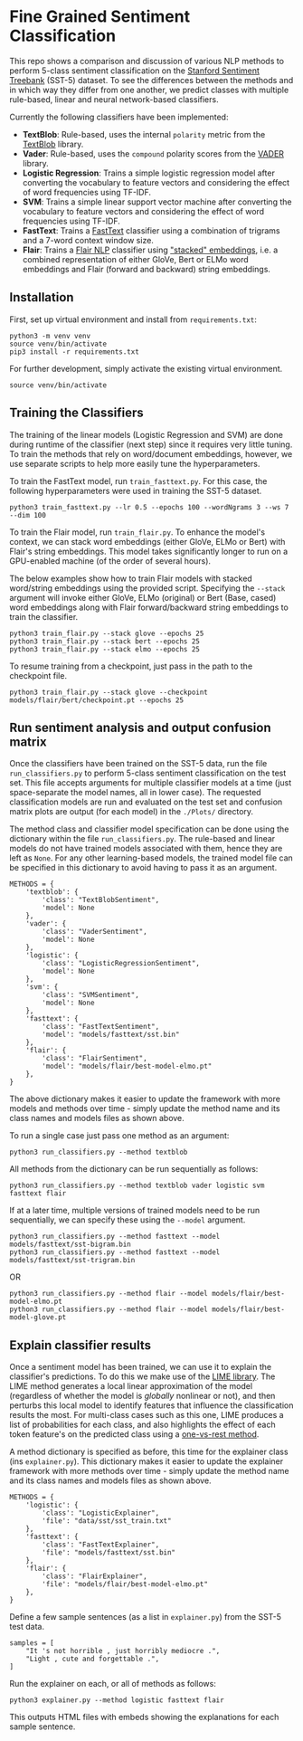 # Fine Grained Sentiment Classification
This repo shows a comparison and discussion of various NLP methods to perform 5-class sentiment classification on the  [Stanford Sentiment Treebank](https://nlp.stanford.edu/sentiment/) (SST-5) dataset. To see the differences between the methods and in which way they differ from one another, we predict classes with multiple rule-based, linear and neural network-based classifiers.

Currently the following classifiers have been implemented:
 - **TextBlob**: Rule-based, uses the internal `polarity` metric from the [TextBlob](https://textblob.readthedocs.io/en/dev/) library.
 - **Vader**: Rule-based, uses the `compound` polarity scores from the [VADER](https://www.nltk.org/_modules/nltk/sentiment/vader.html) library.
 - **Logistic Regression**: Trains a simple logistic regression model after converting the vocabulary to feature vectors and considering the effect of word frequencies using TF-IDF.
 - **SVM**: Trains a simple linear  support vector machine after converting the vocabulary to feature vectors and considering the effect of word frequencies using TF-IDF.
 - **FastText**: Trains a [FastText](https://fasttext.cc/docs/en/supervised-tutorial.html) classifier using a combination of trigrams and a 7-word context window size.
 - **Flair**: Trains a [Flair NLP](https://github.com/zalandoresearch/flair) classifier using ["stacked" embeddings](https://github.com/zalandoresearch/flair/blob/master/resources/docs/TUTORIAL_7_TRAINING_A_MODEL.md), i.e. a combined representation of either GloVe, Bert or ELMo word embeddings and Flair (forward and backward) string embeddings.  

## Installation

First, set up virtual environment and install from ```requirements.txt```:

    python3 -m venv venv
    source venv/bin/activate
    pip3 install -r requirements.txt

For further development, simply activate the existing virtual environment.

    source venv/bin/activate


## Training the Classifiers

The training of the linear models (Logistic Regression and SVM) are done during runtime of the classifier (next step) since it requires very little tuning. To train the methods that rely on word/document embeddings, however, we use separate scripts to help more easily tune the hyperparameters. 

To train the FastText model, run `train_fasttext.py`. For this case, the following hyperparameters were used in training the SST-5 dataset.

    python3 train_fasttext.py --lr 0.5 --epochs 100 --wordNgrams 3 --ws 7 --dim 100

To train the Flair model, run `train_flair.py`. To enhance the model's context, we can stack word embeddings (either GloVe, ELMo or Bert) with Flair's string embeddings. This model takes significantly longer to run on a GPU-enabled machine (of the order of several hours).

The below examples show how to train Flair models with stacked word/string embeddings using the provided script. Specifying the `--stack` argument will invoke either GloVe, ELMo (original) or Bert (Base, cased) word embeddings along with Flair forward/backward string embeddings to train the classifier. 

    python3 train_flair.py --stack glove --epochs 25
    python3 train_flair.py --stack bert --epochs 25
    python3 train_flair.py --stack elmo --epochs 25

To resume training from a checkpoint, just pass in the path to the checkpoint file.

    python3 train_flair.py --stack glove --checkpoint models/flair/bert/checkpoint.pt --epochs 25


## Run sentiment analysis and output confusion matrix
 
Once the classifiers have been trained on the SST-5 data, run the file ```run_classifiers.py``` to perform 5-class sentiment classification on the test set. This file accepts arguments for multiple classifier models at a time (just space-separate the model names, all in lower case). The requested classification models are run and evaluated on the test set and confusion matrix plots are output (for each model) in the `./Plots/` directory.

The method class and classifier model specification can be done using the dictionary within the file `run_classifiers.py`. The rule-based and linear models do not have trained models associated with them, hence they are left as `None`. For any other learning-based models, the trained model file can be specified in this dictionary to avoid having to pass it as an argument. 

    METHODS = {
        'textblob': {
            'class': "TextBlobSentiment",
            'model': None
        },
        'vader': {
            'class': "VaderSentiment",
            'model': None
        },
        'logistic': {
            'class': "LogisticRegressionSentiment",
            'model': None
        },
        'svm': {
            'class': "SVMSentiment",
            'model': None
        },
        'fasttext': {
            'class': "FastTextSentiment",
            'model': "models/fasttext/sst.bin"
        },
        'flair': {
            'class': "FlairSentiment",
            'model': "models/flair/best-model-elmo.pt"
        },
    }

The above dictionary makes it easier to update the framework with more models and methods over time - simply update the method name and its class names and models files as shown above. 

To run a single case just pass one method as an argument:
 
    python3 run_classifiers.py --method textblob

All methods from the dictionary can be run sequentially as follows:

    python3 run_classifiers.py --method textblob vader logistic svm fasttext flair

If at a later time, multiple versions of trained models need to be run sequentially, we can specify these using the `--model` argument.

    python3 run_classifiers.py --method fasttext --model models/fasttext/sst-bigram.bin
    python3 run_classifiers.py --method fasttext --model models/fasttext/sst-trigram.bin

OR 

    python3 run_classifiers.py --method flair --model models/flair/best-model-elmo.pt
    python3 run_classifiers.py --method flair --model models/flair/best-model-glove.pt

## Explain classifier results

Once a sentiment model has been trained, we can use it to explain the classifier's predictions. To do this we make use of the [LIME library](https://github.com/marcotcr/lime). The LIME method generates a local linear approximation of the model (regardless of whether the model is *globally* nonlinear or not), and then perturbs this local model to identify features that influence the classification results the most. For multi-class cases such as this one, LIME produces a list of probabilities for each class, and also highlights the effect of each token feature's on the predicted class using a [one-vs-rest method](https://en.wikipedia.org/wiki/Multiclass_classification#One-vs.-rest).

A method dictionary is specified as before, this time for the explainer class (ins `explainer.py`). This dictionary makes it easier to update the explainer framework with more methods over time - simply update the method name and its class names and models files as shown above. 

    METHODS = {
        'logistic': {
            'class': "LogisticExplainer",
            'file': "data/sst/sst_train.txt"
        },
        'fasttext': {
            'class': "FastTextExplainer",
            'file': "models/fasttext/sst.bin"
        },
        'flair': {
            'class': "FlairExplainer",
            'file': "models/flair/best-model-elmo.pt"
        },
    }

 Define a few sample sentences (as a list in `explainer.py`) from the SST-5 test data.

    samples = [
        "It 's not horrible , just horribly mediocre .",
        "Light , cute and forgettable .",
    ]

Run the explainer on each, or all of methods as follows:

    python3 explainer.py --method logistic fasttext flair

This outputs HTML files with embeds showing the explanations for each sample sentence.